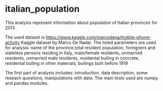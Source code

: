 # italian_population

This analysis represent information about population of Italian provinces for 2013

The used dataset is https://www.kaggle.com/marcodena/mobile-phone-activity Kaggle dataset by Marco De Nadai.
The listed parameters are used for analysis: name of the province,total resident population, foreigners and stateless persons residing in Italy, male/female residents, unmarried residents, unmarried male residents, residental builing in concrete, residental builing in other materials, builings built before 1919

The first part of analysis includes: introduction, data description, some reseach questions, manipulations with data. The main tools used are numpy and pandas modules.
